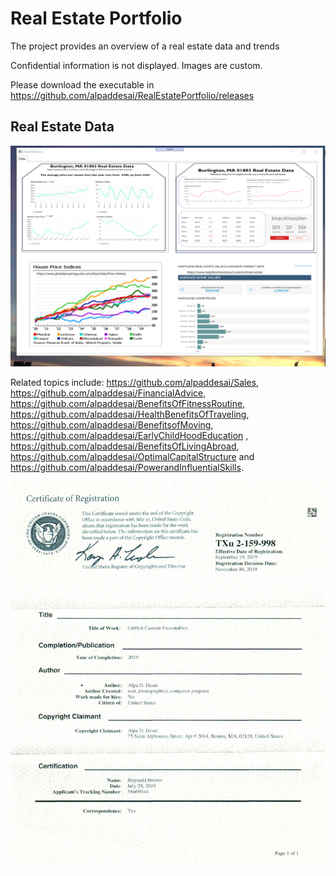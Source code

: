 # Real Estate Portfolio

The project provides an overview of a real estate data and trends

Confidential information is not displayed. Images are custom.

Please download the executable in https://github.com/alpaddesai/RealEstatePortfolio/releases

## Real Estate Data
![image](RealEstateImage.png)

Related topics include: https://github.com/alpaddesai/Sales,  https://github.com/alpaddesai/FinancialAdvice, https://github.com/alpaddesai/BenefitsOfFitnessRoutine, https://github.com/alpaddesai/HealthBenefitsOfTraveling, https://github.com/alpaddesai/BenefitsofMoving, https://github.com/alpaddesai/EarlyChildHoodEducation , https://github.com/alpaddesai/BenefitsOfLivingAbroad,  https://github.com/alpaddesai/OptimalCapitalStructure and https://github.com/alpaddesai/PowerandInfluentialSkills.

![image](USCopyrightCertificateofRegistration.png)

